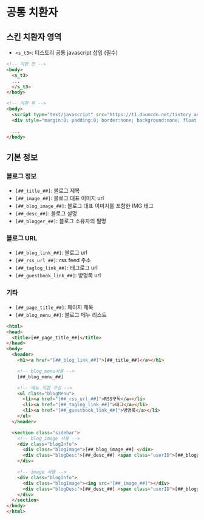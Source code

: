 # 공통 치환자

## 스킨 치환자 영역
- `<s_t3>`: 티스토리 공통 javascript 삽입 (필수)

```html
<!-- 치환 전 -->
<body>
  <s_t3>
  ...
  </s_t3>
</body>

<!-- 치환 후 -->
<body>
  <script type="text/javascript" src="https://t1.daumcdn.net/tistory_admin/blogs/script/blog/common.js"></script>
  <div style="margin:0; padding:0; border:none; background:none; float:none; clear:none; z-index:0"></div>

  ...
</body>
```

## 기본 정보

### 블로그 정보
- `[##_title_##]`: 블로그 제목
- `[##_image_##]`: 블로그 대표 이미지 url
- `[##_blog_image_##]`: 블로그 대표 이미지를 포함한 IMG 태그
- `[##_desc_##]`: 블로그 설명
- `[##_blogger_##]`: 블로그 소유자의 필명

### 블로그 URL
- `[##_blog_link_##]`: 블로그 url
- `[##_rss_url_##]`: rss feed 주소
- `[##_taglog_link_##]`: 태그로그 url
- `[##_guestbook_link_##]`: 방명록 url

### 기타
- `[##_page_title_##]`: 페이지 제목
- `[##_blog_menu_##]`: 블로그 메뉴 리스트

```html
<html>
<head>
  <title>[##_page_title_##]</title>
</head>
<body>
  <header>
    <h1><a href="[##_blog_link_##]">[##_title_##]</a></h1>

    <!-- blog_menu사용 -->
    [##_blog_menu_##]

    <!-- 메뉴 직접 구성 -->
    <ul class="blogMenu">
      <li><a href="[##_rss_url_##]">RSS구독</a></li>
      <li><a href="[##_taglog_link_##]">태그</a></li>
      <li><a href="[##_guestbook_link_##]">방명록</a></li>
    </ul>    
  </header>

  <section class="sidebar"> 
    <!-- blog_image 사용 -->
    <div class="blogInfo">
      <div class="blogImage">[##_blog_image_##] </div>
      <div class="blogDesc">[##_desc_##] <span class="userID">[##_blogger_##]</span></div>
    </div>

    <!-- image 사용 -->
    <div class="blogInfo">
      <div class="blogImage"><img src="[##_image_##]"></div>
      <div class="blogDesc">[##_desc_##] <span class="userID">[##_blogger_##]</span></div>
    </div>
  </section>
</body>
</html>
```

